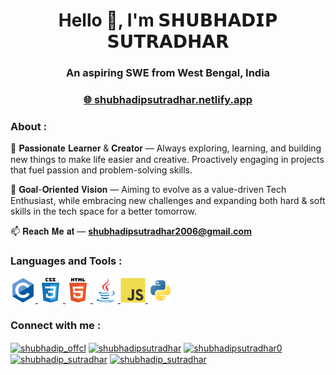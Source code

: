 <h1 align="center">Hello 👋, I'm 𝗦𝗛𝗨𝗕𝗛𝗔𝗗𝗜𝗣 𝗦𝗨𝗧𝗥𝗔𝗗𝗛𝗔𝗥</h1>
<h3 align="center">An aspiring SWE from West Bengal, India</h3>
<h3 align="center">
  <a href="https://shubhadipsutradhar.netlify.app" target="_blank">🌐  shubhadipsutradhar.netlify.app</a>
</h3>

<h3 align="left">About :</h3>
<p align="left">
 🚀 𝐏𝐚𝐬𝐬𝐢𝐨𝐧𝐚𝐭𝐞 𝐋𝐞𝐚𝐫𝐧𝐞𝐫 & 𝐂𝐫𝐞𝐚𝐭𝐨𝐫 — Always exploring, learning, and building new things to make life easier and creative. Proactively engaging in projects that fuel passion and problem-solving skills.
</p>
<p align="left">
 🎯 𝐆𝐨𝐚𝐥-𝐎𝐫𝐢𝐞𝐧𝐭𝐞𝐝 𝐕𝐢𝐬𝐢𝐨𝐧 — Aiming to evolve as a value-driven Tech Enthusiast, while embracing new challenges and expanding both hard & soft skills in the tech space for a better tomorrow.
</p>
<p align="left">
 📫 𝐑𝐞𝐚𝐜𝐡 𝐌𝐞 𝐚𝐭 — <a href="mailto:shubhadipsutradhar2006@gmail.com"><strong>shubhadipsutradhar2006@gmail.com</strong></a>
</p>

<h3 align="left">Languages and Tools :</h3>
<p align="left"> <a href="https://www.cprogramming.com/" target="_blank" rel="noreferrer"> <img src="https://raw.githubusercontent.com/devicons/devicon/master/icons/c/c-original.svg" alt="c" width="40" height="40"/> </a> <a href="https://www.w3schools.com/css/" target="_blank" rel="noreferrer"> <img src="https://raw.githubusercontent.com/devicons/devicon/master/icons/css3/css3-original-wordmark.svg" alt="css3" width="40" height="40"/> </a> <a href="https://www.w3.org/html/" target="_blank" rel="noreferrer"> <img src="https://raw.githubusercontent.com/devicons/devicon/master/icons/html5/html5-original-wordmark.svg" alt="html5" width="40" height="40"/> </a> <a href="https://www.java.com" target="_blank" rel="noreferrer"> <img src="https://raw.githubusercontent.com/devicons/devicon/master/icons/java/java-original.svg" alt="java" width="40" height="40"/> </a> <a href="https://developer.mozilla.org/en-US/docs/Web/JavaScript" target="_blank" rel="noreferrer"> <img src="https://raw.githubusercontent.com/devicons/devicon/master/icons/javascript/javascript-original.svg" alt="javascript" width="40" height="40"/> </a> <a href="https://www.python.org" target="_blank" rel="noreferrer"> <img src="https://raw.githubusercontent.com/devicons/devicon/master/icons/python/python-original.svg" alt="python" width="40" height="40"/> </a> </p>

<h3 align="left">Connect with me :</h3>
<p align="left">
<a href="https://twitter.com/shubhadip_offcl" target="blank"><img align="center" src="https://raw.githubusercontent.com/rahuldkjain/github-profile-readme-generator/master/src/images/icons/Social/twitter.svg" alt="shubhadip_offcl" height="30" width="40" /></a>
<a href="https://linkedin.com/in/shubhadipsutradhar" target="blank"><img align="center" src="https://raw.githubusercontent.com/rahuldkjain/github-profile-readme-generator/master/src/images/icons/Social/linked-in-alt.svg" alt="shubhadipsutradhar" height="30" width="40" /></a>
<a href="https://fb.com/shubhadipsutradhar0" target="blank"><img align="center" src="https://raw.githubusercontent.com/rahuldkjain/github-profile-readme-generator/master/src/images/icons/Social/facebook.svg" alt="shubhadipsutradhar0" height="30" width="40" /></a>
<a href="https://instagram.com/shubhadip_sutradhar" target="blank"><img align="center" src="https://raw.githubusercontent.com/rahuldkjain/github-profile-readme-generator/master/src/images/icons/Social/instagram.svg" alt="shubhadip_sutradhar" height="30" width="40" /></a>
<a href="https://www.youtube.com/c/shubhadip_sutradhar" target="blank"><img align="center" src="https://raw.githubusercontent.com/rahuldkjain/github-profile-readme-generator/master/src/images/icons/Social/youtube.svg" alt="shubhadip_sutradhar" height="30" width="40" /></a>
</p>

